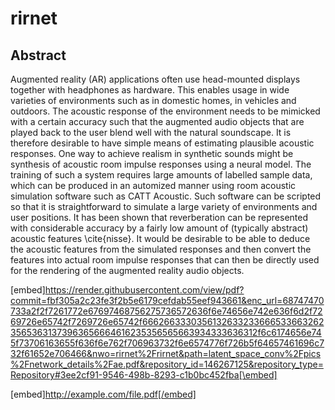 # rirnet

## Abstract 
Augmented reality (AR) applications often use head-mounted displays together with headphones as hardware. This enables usage in wide varieties of environments such as in domestic homes, in vehicles and outdoors. The acoustic response of the environment needs to be mimicked with a certain accuracy such that the augmented audio objects that are played back to the user blend well with the natural soundscape. It is therefore desirable to have simple means of estimating plausible acoustic responses.
One way to achieve realism in synthetic sounds might be synthesis of acoustic room impulse responses using a neural model. The training of such a system requires large amounts of labelled sample data, which can be produced in an automized manner using room acoustic simulation software such as CATT Acoustic. Such software can be scripted so that it is straightforward to simulate a large variety of environments and user positions. 
It has been shown that reverberation can be represented with considerable accuracy by a fairly low amount of (typically abstract) acoustic features \cite{nisse}. It would be desirable to be able to deduce the acoustic features from the simulated responses and then convert the features into actual room impulse responses that can then be directly used for the rendering of the augmented reality audio objects. 

[embed]https://render.githubusercontent.com/view/pdf?commit=fbf305a2c23fe3f2b5e6179cefdab55eef943661&enc_url=68747470733a2f2f7261772e67697468756275736572636f6e74656e742e636f6d2f7269726e65742f7269726e65742f666266333035613263323366653366326235653631373963656664616235356565663934333636312f6c6174656e745f73706163655f636f6e762f706963732f6e6574776f726b5f64657461696c732f61652e706466&nwo=rirnet%2Frirnet&path=latent_space_conv%2Fpics%2Fnetwork_details%2Fae.pdf&repository_id=146267125&repository_type=Repository#3ee2cf91-9546-498b-8293-c1b0bc452fba[\embed]

[embed]http://example.com/file.pdf[/embed]
